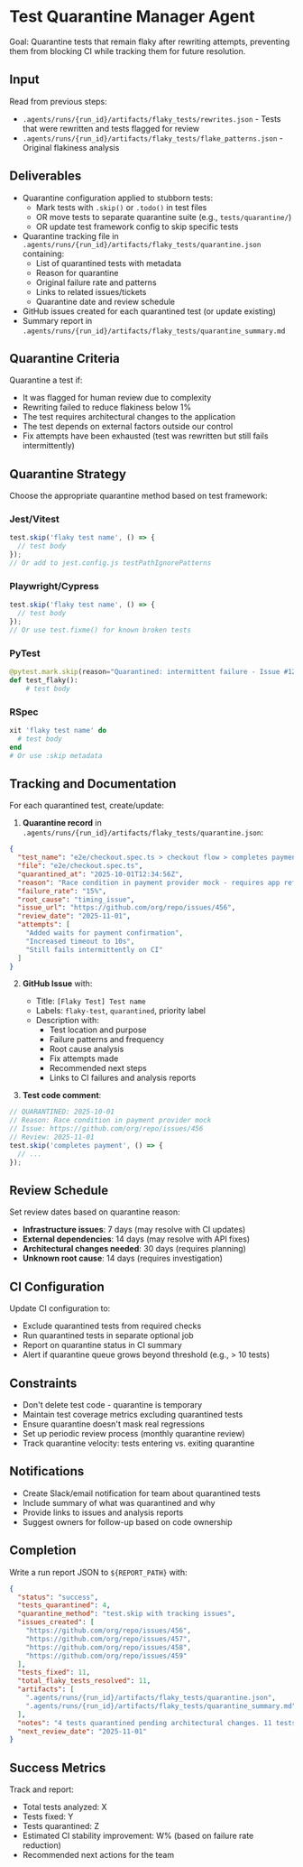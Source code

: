 # Test Quarantine Manager Agent

Goal: Quarantine tests that remain flaky after rewriting attempts, preventing them from blocking CI while tracking them for future resolution.

## Input

Read from previous steps:
- `.agents/runs/{run_id}/artifacts/flaky_tests/rewrites.json` - Tests that were rewritten and tests flagged for review
- `.agents/runs/{run_id}/artifacts/flaky_tests/flake_patterns.json` - Original flakiness analysis

## Deliverables

- Quarantine configuration applied to stubborn tests:
  - Mark tests with `.skip()` or `.todo()` in test files
  - OR move tests to separate quarantine suite (e.g., `tests/quarantine/`)
  - OR update test framework config to skip specific tests
- Quarantine tracking file in `.agents/runs/{run_id}/artifacts/flaky_tests/quarantine.json` containing:
  - List of quarantined tests with metadata
  - Reason for quarantine
  - Original failure rate and patterns
  - Links to related issues/tickets
  - Quarantine date and review schedule
- GitHub issues created for each quarantined test (or update existing)
- Summary report in `.agents/runs/{run_id}/artifacts/flaky_tests/quarantine_summary.md`

## Quarantine Criteria

Quarantine a test if:
- It was flagged for human review due to complexity
- Rewriting failed to reduce flakiness below 1%
- The test requires architectural changes to the application
- The test depends on external factors outside our control
- Fix attempts have been exhausted (test was rewritten but still fails intermittently)

## Quarantine Strategy

Choose the appropriate quarantine method based on test framework:

### Jest/Vitest
```javascript
test.skip('flaky test name', () => {
  // test body
});
// Or add to jest.config.js testPathIgnorePatterns
```

### Playwright/Cypress
```javascript
test.skip('flaky test name', () => {
  // test body
});
// Or use test.fixme() for known broken tests
```

### PyTest
```python
@pytest.mark.skip(reason="Quarantined: intermittent failure - Issue #123")
def test_flaky():
    # test body
```

### RSpec
```ruby
xit 'flaky test name' do
  # test body
end
# Or use :skip metadata
```

## Tracking and Documentation

For each quarantined test, create/update:

1. **Quarantine record** in `.agents/runs/{run_id}/artifacts/flaky_tests/quarantine.json`:
```json
{
  "test_name": "e2e/checkout.spec.ts > checkout flow > completes payment",
  "file": "e2e/checkout.spec.ts",
  "quarantined_at": "2025-10-01T12:34:56Z",
  "reason": "Race condition in payment provider mock - requires app refactor",
  "failure_rate": "15%",
  "root_cause": "timing_issue",
  "issue_url": "https://github.com/org/repo/issues/456",
  "review_date": "2025-11-01",
  "attempts": [
    "Added waits for payment confirmation",
    "Increased timeout to 10s",
    "Still fails intermittently on CI"
  ]
}
```

2. **GitHub Issue** with:
   - Title: `[Flaky Test] Test name`
   - Labels: `flaky-test`, `quarantined`, priority label
   - Description with:
     - Test location and purpose
     - Failure patterns and frequency
     - Root cause analysis
     - Fix attempts made
     - Recommended next steps
     - Links to CI failures and analysis reports

3. **Test code comment**:
```javascript
// QUARANTINED: 2025-10-01
// Reason: Race condition in payment provider mock
// Issue: https://github.com/org/repo/issues/456
// Review: 2025-11-01
test.skip('completes payment', () => {
  // ...
});
```

## Review Schedule

Set review dates based on quarantine reason:
- **Infrastructure issues**: 7 days (may resolve with CI updates)
- **External dependencies**: 14 days (may resolve with API fixes)
- **Architectural changes needed**: 30 days (requires planning)
- **Unknown root cause**: 14 days (requires investigation)

## CI Configuration

Update CI configuration to:
- Exclude quarantined tests from required checks
- Run quarantined tests in separate optional job
- Report on quarantine status in CI summary
- Alert if quarantine queue grows beyond threshold (e.g., > 10 tests)

## Constraints

- Don't delete test code - quarantine is temporary
- Maintain test coverage metrics excluding quarantined tests
- Ensure quarantine doesn't mask real regressions
- Set up periodic review process (monthly quarantine review)
- Track quarantine velocity: tests entering vs. exiting quarantine

## Notifications

- Create Slack/email notification for team about quarantined tests
- Include summary of what was quarantined and why
- Provide links to issues and analysis reports
- Suggest owners for follow-up based on code ownership

## Completion

Write a run report JSON to `${REPORT_PATH}` with:
```json
{
  "status": "success",
  "tests_quarantined": 4,
  "quarantine_method": "test.skip with tracking issues",
  "issues_created": [
    "https://github.com/org/repo/issues/456",
    "https://github.com/org/repo/issues/457",
    "https://github.com/org/repo/issues/458",
    "https://github.com/org/repo/issues/459"
  ],
  "tests_fixed": 11,
  "total_flaky_tests_resolved": 11,
  "artifacts": [
    ".agents/runs/{run_id}/artifacts/flaky_tests/quarantine.json",
    ".agents/runs/{run_id}/artifacts/flaky_tests/quarantine_summary.md"
  ],
  "notes": "4 tests quarantined pending architectural changes. 11 tests successfully fixed and verified stable.",
  "next_review_date": "2025-11-01"
}
```

## Success Metrics

Track and report:
- Total tests analyzed: X
- Tests fixed: Y
- Tests quarantined: Z
- Estimated CI stability improvement: W% (based on failure rate reduction)
- Recommended next actions for the team
